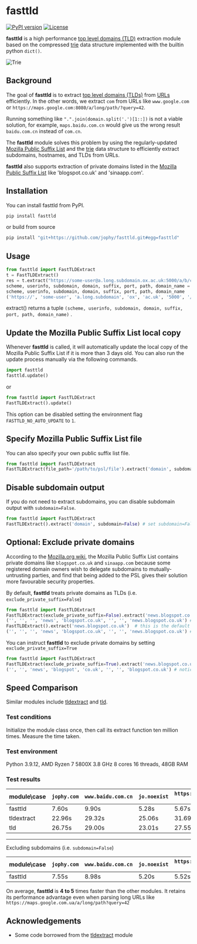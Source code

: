# fasttld

[![PyPI version](https://badge.fury.io/py/fasttld.svg)](https://badge.fury.io/py/fasttld)
[![License](https://img.shields.io/badge/license-MIT-brightgreen)](LICENSE)

**fasttld** is a high performance [top level domains (TLD)](https://en.wikipedia.org/wiki/Top-level_domain) extraction module based on the compressed [trie](https://en.wikipedia.org/wiki/Trie) data structure
implemented with the builtin python `dict()`.

![Trie](https://upload.wikimedia.org/wikipedia/commons/b/be/Trie_example.svg)

## Background

The goal of **fasttld** is to extract [top level domains (TLDs)](https://en.wikipedia.org/wiki/Top-level_domain) from [URLs](https://en.wikipedia.org/wiki/URL) efficiently. In the other words, we extract `com` from URLs like `www.google.com` or `https://maps.google.com:8080/a/long/path/?query=42`.

Running something like `".".join(domain.split('.')[1::])` is not a viable solution, for example, `maps.baidu.com.cn`
would give us the wrong result `baidu.com.cn` instead of `com.cn`.

The **fasttld** module solves this problem by using the regularly-updated [Mozilla Public Suffix List](http://www.publicsuffix.org) and the [trie](https://en.wikipedia.org/wiki/Trie) data structure to efficiently extract subdomains, hostnames, and TLDs from URLs.

**fasttld** also supports extraction of private domains listed in the [Mozilla Public Suffix List](http://www.publicsuffix.org) like 'blogspot.co.uk' and 'sinaapp.com'.

## Installation

You can install fasttld from PyPI.

```python
pip install fasttld
```

or build from source

```python
pip install "git+https://github.com/jophy/fasttld.git#egg=fasttld"
```

## Usage

```python
from fasttld import FastTLDExtract
t = FastTLDExtract()
res = t.extract("https://some-user@a.long.subdomain.ox.ac.uk:5000/a/b/c/d/e/f/g/h/i?id=42")
scheme, userinfo, subdomain, domain, suffix, port, path, domain_name = res
scheme, userinfo, subdomain, domain, suffix, port, path, domain_name
('https://', 'some-user', 'a.long.subdomain', 'ox', 'ac.uk', '5000', '/a/b/c/d/e/f/g/h/i?id=42', 'ox.ac.uk')
```

extract() returns a tuple `(scheme, userinfo, subdomain, domain, suffix, port, path, domain_name)` .

## Update the Mozilla Public Suffix List local copy

Whenever **fasttld** is called, it will automatically update the local copy of the Mozilla Public Suffix List if it is more than 3 days old.
You can also run the update process manually via the following commands.

```python
import fasttld
fasttld.update()
```

or

```python
from fasttld import FastTLDExtract
FastTLDExtract().update()
```

This option can be disabled setting the environment flag `FASTTLD_NO_AUTO_UPDATE` to `1`.

## Specify Mozilla Public Suffix List file

You can also specify your own public suffix list file.

```python
from fasttld import FastTLDExtract
FastTLDExtract(file_path='/path/to/psl/file').extract('domain', subdomain=False)
```

## Disable subdomain output

If you do not need to extract subdomains, you can disable subdomain output with `subdomain=False`.

```python
from fasttld import FastTLDExtract
FastTLDExtract().extract('domain', subdomain=False) # set subdomain=False
```

## Optional: Exclude private domains

According to the [Mozilla.org wiki](https://wiki.mozilla.org/Public_Suffix_List/Uses), the Mozilla Public Suffix List contains private domains like `blogspot.co.uk` and `sinaapp.com` because some registered domain owners wish to delegate subdomains to mutually-untrusting parties, and find that being added to the PSL gives their solution more favourable security properties.

By default, **fasttld** treats private domains as TLDs (i.e. `exclude_private_suffix=False`)

```python
from fasttld import FastTLDExtract
FastTLDExtract(exclude_private_suffix=False).extract('news.blogspot.co.uk')
('', '', '', 'news', 'blogspot.co.uk', '', '', 'news.blogspot.co.uk') # blogspot.co.uk is treated as a TLD
FastTLDExtract().extract('news.blogspot.co.uk')  # this is the default behaviour
('', '', '', 'news', 'blogspot.co.uk', '', '', 'news.blogspot.co.uk') # same output as above
```

You can instruct **fasttld** to exclude private domains by setting `exclude_private_suffix=True`

```python
from fasttld import FastTLDExtract
FastTLDExtract(exclude_private_suffix=True).extract('news.blogspot.co.uk') # set exclude_private_suffix=True
('', '', 'news', 'blogspot', 'co.uk', '', '', 'blogspot.co.uk') # notice that co.uk is now recognised as the TLD instead of blogspot.co.uk
```

## Speed Comparison

Similar modules include [tldextract](https://github.com/john-kurkowski/tldextract) and [tld](https://github.com/barseghyanartur/tld).

### Test conditions

Initialize the module class once, then call its extract function ten million times. Measure the time taken.

### Test environment

Python 3.9.12, AMD Ryzen 7 5800X 3.8 GHz 8 cores 16 threads, 48GB RAM

### Test results

| **module\case** | `jophy.com` | `www.baidu.com.cn` | `jo.noexist` | `https://maps.google.com.ua/a/long/path?query=42` | `1.1.1.1` | `https://192.168.55.1` |
|-----------------|---------------|----------------------|----------------|-----------------------------------------------------|-------------|--------------------------|
| fasttld         | 7.60s         | 9.90s                | 5.28s          | 5.67s                                               | 5.06s       | 5.30s                    |
| tldextract      | 22.96s        | 29.32s               | 25.06s         | 31.69s                                              | 33.89s      | 35.15s                   |
| tld             | 26.75s        | 29.00s               | 23.01s         | 27.55s                                              | 22.79s      | 22.55s                   |

---

Excluding subdomains (i.e. `subdomain=False`)

| **module\case** | `jophy.com` | `www.baidu.com.cn` | `jo.noexist` | `https://maps.google.com.ua/a/long/path?query=42` | `1.1.1.1` | `https://192.168.55.1`
|-----------------|---------------|----------------------|----------------|-----------------------------------------------------|-------------|--------------------------|
| fasttld         | 7.55s         | 8.98s                | 5.20s          | 5.52s                                               | 5.13s       | 5.25s                    |

On average, **fasttld** is **4 to 5** times faster than the other modules. It retains its performance advantage even when parsing long URLs like `https://maps.google.com.ua/a/long/path?query=42`

## Acknowledgements

- Some code borrowed from the [tldextract](https://github.com/john-kurkowski/tldextract) module
